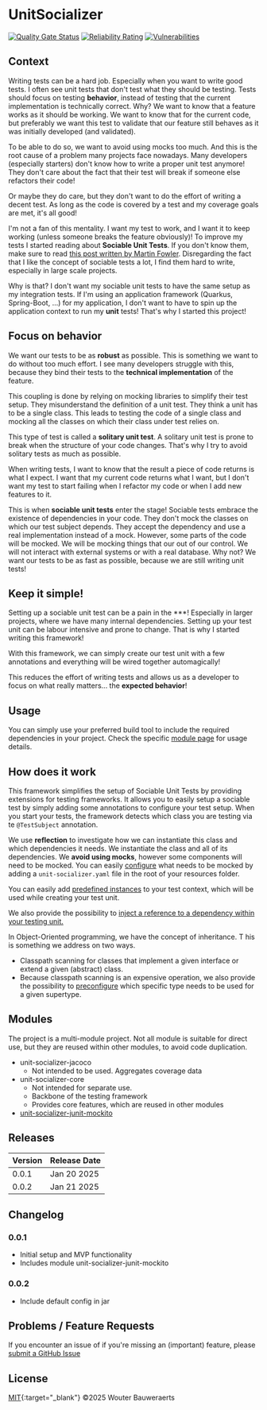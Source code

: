 # UnitSocializer

[![Quality Gate Status](https://sonarcloud.io/api/project_badges/measure?project=wouter-bauweraerts_sociable-testing&metric=alert_status)](https://sonarcloud.io/summary/new_code?id=wouter-bauweraerts_sociable-testing)
[![Reliability Rating](https://sonarcloud.io/api/project_badges/measure?project=wouter-bauweraerts_sociable-testing&metric=reliability_rating)](https://sonarcloud.io/summary/new_code?id=wouter-bauweraerts_sociable-testing)
[![Vulnerabilities](https://sonarcloud.io/api/project_badges/measure?project=wouter-bauweraerts_sociable-testing&metric=vulnerabilities)](https://sonarcloud.io/summary/new_code?id=wouter-bauweraerts_sociable-testing)

## Context
Writing tests can be a hard job. Especially when you want to write good tests.
I often see unit tests that don't test what they should be testing. Tests should focus on testing **behavior**, 
instead of testing that the current implementation is technically correct.
Why? We want to know that a feature works as it should be working. We want to know that for the current code, 
but preferably we want this test to validate that our feature still behaves as it was initially developed (and validated).

To be able to do so, we want to avoid using mocks too much. 
And this is the root cause of a problem many projects face nowadays. 
Many developers (especially starters) don't know how to write a proper unit test anymore! 
They don't care about the fact that their test will break if someone else refactors their code!

Or maybe they do care, but they don't want to do the effort of writing a decent test. 
As long as the code is covered by a test and my coverage goals are met, it's all good!

I'm not a fan of this mentality. I want my test to work, and I want it to keep working (unless someone breaks the feature obviously)!
To improve my tests I started reading about **Sociable Unit Tests**. If you don't know them, make sure to read [this post written by Martin Fowler](https://martinfowler.com/bliki/UnitTest.html).
Disregarding the fact that I like the concept of sociable tests a lot, 
I find them hard to write, especially in large scale projects.

Why is that? I don't want my sociable unit tests to have the same setup as my integration tests. 
If I'm using an application framework (Quarkus, Spring-Boot, ...) for my application, 
I don't want to have to spin up the application context to run my **unit** tests!
That's why I started this project!

## Focus on behavior
We want our tests to be as **robust** as possible. 
This is something we want to do without too much effort.
I see many developers struggle with this, because they bind their tests to the **technical implementation** of the feature.

This coupling is done by relying on mocking libraries to simplify their test setup.
They misunderstand the definition of a unit test. They think a unit has to be a single class.
This leads to testing the code of a single class and mocking all the classes on which their class under test relies on.

This type of test is called a **solitary unit test**. 
A solitary unit test is prone to break when the structure of your code changes.
That's why I try to avoid solitary tests as much as possible.

When writing tests, I want to know that the result a piece of code returns is what I expect.
I want that my current code returns what I want, but I don't want my test to start failing when I refactor my code 
or when I add new features to it.

This is when **sociable unit tests** enter the stage! Sociable tests embrace the existence of dependencies in your code.
They don't mock the classes on which our test subject depends. 
They accept the dependency and use a real implementation instead of a mock.
However, some parts of the code will be mocked.
We will be mocking things that our out of our control. We will not interact with external systems or with a real database.
Why not? We want our tests to be as fast as possible, because we are still writing unit tests!

## Keep it simple!
Setting up a sociable unit test can be a pain in the ***! 
Especially in larger projects, where we have many internal dependencies.
Setting up your test unit can be labour intensive and prone to change.
That is why I started writing this framework!

With this framework, 
we can simply create our test unit with a few annotations and everything will be wired together automagically!

This reduces the effort of writing tests and allows us as a developer to focus on what really matters... 
the **expected behavior**!

## Usage
You can simply use your preferred build tool to include the required dependencies in your project.
Check the specific [module page](#modules) for usage details. 

## How does it work
This framework simplifies the setup of Sociable Unit Tests by providing extensions for testing frameworks.
It allows you to easily setup a sociable test by simply adding some annotations to configure your test setup.
When you start your tests, the framework detects which class you are testing via te `@TestSubject` annotation.

We use **reflection** to investigate how we can instantiate this class and which dependencies it needs.
We instantiate the class and all of its dependencies.
We **avoid using mocks**, however some components will need to be mocked.
You can easily [configure](./modules/core/mock-configuration) what needs to be mocked by adding a `unit-socializer.yaml` file in the root of your resources folder.

You can easily add [predefined instances](modules/core/predefined.md) to your test context, which will be used while creating your test unit.

We also provide the possibility to [inject a reference to a dependency within your testing unit.](modules/core/inject-test-instance.md)

In Object-Oriented programming, we have the concept of inheritance. 
T his is something we address on two ways.
- Classpath scanning for classes that implement a given interface or extend a given (abstract) class.
- Because classpath scanning is an expensive operation, we also provide the possibility to [preconfigure](modules/core/resolve.md) which specific type needs to be used for a given supertype.

## Modules
The project is a multi-module project. 
Not all module is suitable for direct use, but they are reused within other modules, to avoid code duplication.
- unit-socializer-jacoco
    - Not intended to be used. Aggregates coverage data
- unit-socializer-core
  - Not intended for separate use.
  - Backbone of the testing framework
  - Provides core features, which are reused in other modules
- [unit-socializer-junit-mockito](modules/us-junit-mockito.md)

## Releases

| Version | Release Date |
|--------|--------------|
| 0.0.1  | Jan 20 2025  |
| 0.0.2  | Jan 21 2025  |


## Changelog
### 0.0.1
- Initial setup and MVP functionality
- Includes module unit-socializer-junit-mockito

### 0.0.2
- Include default config in jar

## Problems / Feature Requests
If you encounter an issue of if you're missing an (important) feature,
please [submit a GitHub Issue](https://github.com/wouter-bauweraerts/UnitSocializer/issues)

## License
[MIT](https://github.com/wouter-bauweraerts/UnitSocializer/blob/b103c55c3e7b1bd1617035b37da96cca051b4da7/LICENSE){:target="_blank"} ©2025 Wouter Bauweraerts
